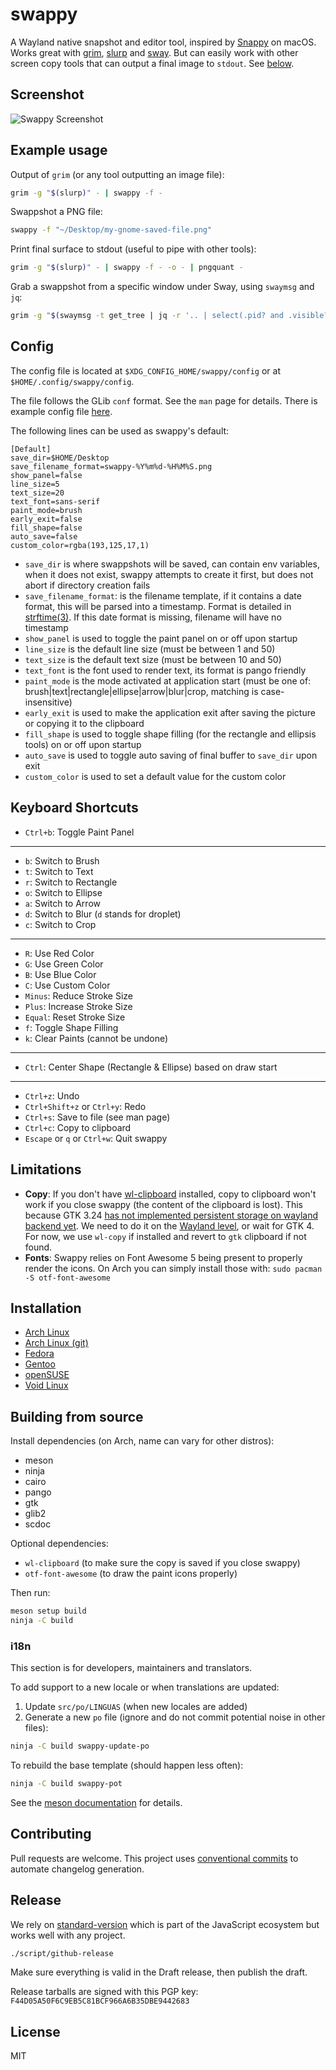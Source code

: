 # swappy

A Wayland native snapshot and editor tool, inspired by [Snappy] on macOS. Works great with [grim], [slurp] and [sway]. But can easily work with other screen copy tools that can output a final image to `stdout`. See [below](#example-usage).

## Screenshot

![Swappy Screenshot](docs/images/screenshot-1.0.0.png)

## Example usage

Output of `grim` (or any tool outputting an image file):

```sh
grim -g "$(slurp)" - | swappy -f -
```

Swappshot a PNG file:

```sh
swappy -f "~/Desktop/my-gnome-saved-file.png"
```

Print final surface to stdout (useful to pipe with other tools):

```sh
grim -g "$(slurp)" - | swappy -f - -o - | pngquant -
```

Grab a swappshot from a specific window under Sway, using `swaymsg` and `jq`:

```sh
grim -g "$(swaymsg -t get_tree | jq -r '.. | select(.pid? and .visible?) | .rect | "\(.x),\(.y) \(.width)x\(.height)"' | slurp)" - | swappy -f -
```

## Config

The config file is located at `$XDG_CONFIG_HOME/swappy/config` or at `$HOME/.config/swappy/config`.

The file follows the GLib `conf` format. See the `man` page for details. There is example config file [here](example/config).

The following lines can be used as swappy's default:

```
[Default]
save_dir=$HOME/Desktop
save_filename_format=swappy-%Y%m%d-%H%M%S.png
show_panel=false
line_size=5
text_size=20
text_font=sans-serif
paint_mode=brush
early_exit=false
fill_shape=false
auto_save=false
custom_color=rgba(193,125,17,1)
```

- `save_dir` is where swappshots will be saved, can contain env variables, when it does not exist, swappy attempts to create it first, but does not abort if directory creation fails
- `save_filename_format`: is the filename template, if it contains a date format, this will be parsed into a timestamp. Format is detailed in [strftime(3)](https://man.archlinux.org/man/strftime.3). If this date format is missing, filename will have no timestamp
- `show_panel` is used to toggle the paint panel on or off upon startup
- `line_size` is the default line size (must be between 1 and 50)
- `text_size` is the default text size (must be between 10 and 50)
- `text_font` is the font used to render text, its format is pango friendly
- `paint_mode` is the mode activated at application start (must be one of: brush|text|rectangle|ellipse|arrow|blur|crop, matching is case-insensitive)
- `early_exit` is used to make the application exit after saving the picture or copying it to the clipboard
- `fill_shape` is used to toggle shape filling (for the rectangle and ellipsis tools) on or off upon startup
- `auto_save` is used to toggle auto saving of final buffer to `save_dir` upon exit
- `custom_color` is used to set a default value for the custom color


## Keyboard Shortcuts

- `Ctrl+b`: Toggle Paint Panel

<hr>

- `b`: Switch to Brush
- `t`: Switch to Text
- `r`: Switch to Rectangle
- `o`: Switch to Ellipse
- `a`: Switch to Arrow
- `d`: Switch to Blur (`d` stands for droplet)
- `c`: Switch to Crop

<hr>

- `R`: Use Red Color
- `G`: Use Green Color
- `B`: Use Blue Color
- `C`: Use Custom Color
- `Minus`: Reduce Stroke Size
- `Plus`: Increase Stroke Size
- `Equal`: Reset Stroke Size
- `f`: Toggle Shape Filling
- `k`: Clear Paints (cannot be undone)

<hr>

- `Ctrl`: Center Shape (Rectangle & Ellipse) based on draw start

<hr>

- `Ctrl+z`: Undo
- `Ctrl+Shift+z` or `Ctrl+y`: Redo
- `Ctrl+s`: Save to file (see man page)
- `Ctrl+c`: Copy to clipboard
- `Escape` or `q` or `Ctrl+w`: Quit swappy

## Limitations

- **Copy**: If you don't have [wl-clipboard] installed, copy to clipboard won't work if you close swappy (the content of the clipboard is lost). This because GTK 3.24 [has not implemented persistent storage on wayland backend yet](https://gitlab.gnome.org/GNOME/gtk/blob/3.24.13/gdk/wayland/gdkdisplay-wayland.c#L857). We need to do it on the [Wayland level](https://github.com/swaywm/wlr-protocols/blob/master/unstable/wlr-data-control-unstable-v1.xml), or wait for GTK 4. For now, we use `wl-copy` if installed and revert to `gtk` clipboard if not found.
- **Fonts**: Swappy relies on Font Awesome 5 being present to properly render the icons. On Arch you can simply install those with: `sudo pacman -S otf-font-awesome`

## Installation

- [Arch Linux](https://archlinux.org/packages/extra/x86_64/swappy/)
- [Arch Linux (git)](https://aur.archlinux.org/packages/swappy-git)
- [Fedora](https://src.fedoraproject.org/rpms/swappy)
- [Gentoo](https://packages.gentoo.org/packages/gui-apps/swappy)
- [openSUSE](https://build.opensuse.org/package/show/X11:Wayland/swappy)
- [Void Linux](https://github.com/void-linux/void-packages/tree/master/srcpkgs/swappy)

## Building from source

Install dependencies (on Arch, name can vary for other distros):

- meson
- ninja
- cairo
- pango
- gtk
- glib2
- scdoc

Optional dependencies:

- `wl-clipboard` (to make sure the copy is saved if you close swappy)
- `otf-font-awesome` (to draw the paint icons properly)

Then run:

```sh
meson setup build
ninja -C build
```

### i18n

This section is for developers, maintainers and translators.

To add support to a new locale or when translations are updated:

1. Update `src/po/LINGUAS` (when new locales are added)
2. Generate a new `po` file (ignore and do not commit potential noise in other files):

```sh
ninja -C build swappy-update-po
```

To rebuild the base template (should happen less often):

```sh
ninja -C build swappy-pot
```

See the [meson documentation](https://mesonbuild.com/Localisation.html) for details.

## Contributing

Pull requests are welcome. This project uses [conventional commits](https://www.conventionalcommits.org/en/v1.0.0/) to automate changelog generation.

## Release

We rely on [standard-version](https://github.com/conventional-changelog/standard-version) which is part of the JavaScript ecosystem but works well with any project.

```sh
./script/github-release
```

Make sure everything is valid in the Draft release, then publish the draft.

Release tarballs are signed with this PGP key: `F44D05A50F6C9EB5C81BCF966A6B35DBE9442683`

## License

MIT

[snappy]: http://snappy-app.com/
[slurp]: https://github.com/emersion/slurp
[grim]: https://github.com/emersion/grim
[sway]: https://github.com/swaywm/sway
[wl-clipboard]: https://github.com/bugaevc/wl-clipboard
